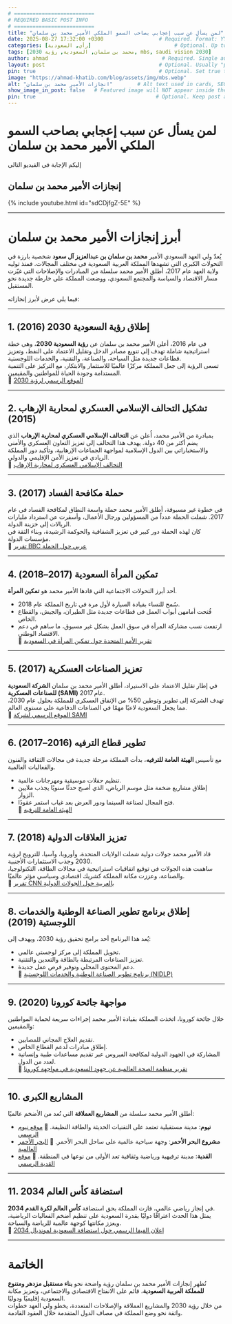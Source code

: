 ```yaml
---
# ==========================
# REQUIRED BASIC POST INFO
# ==========================
title: "لمن يسأل عن سبب إعجابي بصاحب السمو الملكي الأمير محمد بن سلمان"                          # Required. Appears in listings, browser tab, and schema.
date: 2025-08-27 17:32:00 +0300                  # Required. Format: YYYY-MM-DD HH:MM:SS +/-TTTT
categories: [رأي, السعودية]                           # Optional. Up to 2 levels. Used for grouping and schema.genre
tags: [محمد بن سلمان, السعودية, رؤية 2030, mbs, saudi vision 2030]                       # Optional. Used for schema.keywords and schema.about
author: ahmad                                     # Required. Single author ID from _data/authors.yml
layout: post                                     # Optional. Usually "post" by default
pin: true                                        # Optional. Set true to pin post to top of listing
image: "https://ahmad-khatib.com/blog/assets/img/mbs.webp"
alt: "انجازات الأمير محمد بن سلمان"        # Alt text used in cards, SEO, social previews, schema
show_image_in_post: false   # Featured image will NOT appear inside the post                                  # Optional. Embed video if set to true
pin: true                                       # Optional. Keep post at top of list
---
```


# لمن يسأل عن سبب إعجابي بصاحب السمو الملكي الأمير محمد بن سلمان

إليكم الإجابة في الفيديو التالي

## إنجازات الأمير محمد بن سلمان

{% include youtube.html id="sdCDjfgZ-5E" %}

---

# أبرز إنجازات الأمير محمد بن سلمان

يُعدّ ولي العهد السعودي الأمير **محمد بن سلمان بن عبدالعزيز آل سعود** شخصية بارزة في التحولات الكبرى التي تشهدها المملكة العربية السعودية في مختلف المجالات. فمنذ توليه ولاية العهد عام 2017، أطلق الأمير محمد سلسلة من المبادرات والإصلاحات التي غيّرت مسار الاقتصاد والسياسة والمجتمع السعودي، ووضعت المملكة على خارطة جديدة نحو المستقبل.  

فيما يلي عرض لأبرز إنجازاته:

---

## 1. إطلاق رؤية السعودية 2030 (2016)
في عام 2016، أعلن الأمير محمد بن سلمان عن **رؤية السعودية 2030**، وهي خطة استراتيجية شاملة تهدف إلى تنويع مصادر الدخل وتقليل الاعتماد على النفط، وتعزيز قطاعات جديدة مثل السياحة، والصناعة، والتقنية، والخدمات اللوجستية.  
تسعى الرؤية إلى جعل المملكة مركزًا عالميًا للاستثمار والابتكار، مع التركيز على التنمية المستدامة وجودة الحياة للمواطنين والمقيمين.  
🔗 [الموقع الرسمي لرؤية 2030](https://www.vision2030.gov.sa)

---

## 2. تشكيل التحالف الإسلامي العسكري لمحاربة الإرهاب (2015)
بمبادرة من الأمير محمد، أُعلن عن **التحالف الإسلامي العسكري لمحاربة الإرهاب** الذي يضم أكثر من 40 دولة. يهدف هذا التحالف إلى تعزيز التعاون العسكري والأمني والاستخباراتي بين الدول الإسلامية لمواجهة الجماعات الإرهابية، وتأكيد دور المملكة الريادي في تعزيز الأمن الإقليمي والدولي.  
🔗 [التحالف الإسلامي العسكري لمحاربة الإرهاب](https://imctc.org)

---

## 3. حملة مكافحة الفساد (2017)
في خطوة غير مسبوقة، أطلق الأمير محمد حملة واسعة النطاق لمكافحة الفساد في عام 2017. شملت الحملة عدداً من المسؤولين ورجال الأعمال، وأسفرت عن استرداد مليارات الريالات إلى خزينة الدولة.  
كان لهذه الحملة دور كبير في تعزيز الشفافية والحوكمة الرشيدة، وبناء الثقة في مؤسسات الدولة.  
🔗 [تقرير BBC عربي حول الحملة](https://www.bbc.com/arabic/middleeast-41842854)

---

## 4. تمكين المرأة السعودية (2017–2018)
أحد أبرز التحولات الاجتماعية التي قادها الأمير محمد هو **تمكين المرأة**.  
- سُمح للنساء بقيادة السيارة لأول مرة في تاريخ المملكة عام 2018.  
- فُتحت أمامهن أبواب العمل في قطاعات جديدة مثل الطيران، والجيش، والقطاع الخاص.  
- ارتفعت نسب مشاركة المرأة في سوق العمل بشكل غير مسبوق، ما ساهم في دعم الاقتصاد الوطني.  
🔗 [تقرير الأمم المتحدة حول تمكين المرأة في السعودية](https://www.un.org/ar/chronicle/article/108576)

---

## 5. تعزيز الصناعات العسكرية (2017)
في إطار تقليل الاعتماد على الاستيراد، أطلق الأمير محمد بن سلمان **الشركة السعودية للصناعات العسكرية (SAMI)** عام 2017.  
تهدف الشركة إلى تطوير وتوطين 50% من الإنفاق العسكري للمملكة بحلول عام 2030، مما يجعل السعودية لاعبًا مهمًا في الصناعات الدفاعية على مستوى العالم.  
🔗 [الموقع الرسمي لشركة SAMI](https://www.sami.com.sa)

---

## 6. تطوير قطاع الترفيه (2016–2017)
مع تأسيس **الهيئة العامة للترفيه**، بدأت المملكة مرحلة جديدة في مجالات الثقافة والفنون والفعاليات العالمية.  
- تنظيم حفلات موسيقية ومهرجانات عالمية.  
- إطلاق مشاريع ضخمة مثل موسم الرياض، الذي أصبح حدثًا سنويًا يجذب ملايين الزوار.  
- فتح المجال لصناعة السينما ودور العرض بعد غياب استمر عقودًا.  
🔗 [الهيئة العامة للترفيه](https://www.gea.gov.sa)

---

## 7. تعزيز العلاقات الدولية (2018)
قاد الأمير محمد جولات دولية شملت الولايات المتحدة، وأوروبا، وآسيا، للترويج لرؤية 2030 وجذب الاستثمارات الأجنبية.  
ساهمت هذه الجولات في توقيع اتفاقيات استراتيجية في مجالات الطاقة، التكنولوجيا، والصناعة، وعززت مكانة المملكة كشريك اقتصادي وسياسي مؤثر عالميًا.  
🔗 [تقرير CNN بالعربية حول الجولات الدولية](https://arabic.cnn.com/middle-east/article/2018/03/08/saudi-arabia-mbs-world-tour)

---

## 8. إطلاق برنامج تطوير الصناعة الوطنية والخدمات اللوجستية (2019)
يُعد هذا البرنامج أحد برامج تحقيق رؤية 2030، ويهدف إلى:  
- تحويل المملكة إلى مركز لوجستي عالمي.  
- تعزيز الصناعات المرتبطة بالطاقة والتعدين والتقنية.  
- دعم المحتوى المحلي وتوفير فرص عمل جديدة.  
🔗 [برنامج تطوير الصناعة الوطنية والخدمات اللوجستية (NIDLP)](https://nidlp.gov.sa)

---

## 9. مواجهة جائحة كورونا (2020)
خلال جائحة كورونا، اتخذت المملكة بقيادة الأمير محمد إجراءات سريعة لحماية المواطنين والمقيمين:  
- تقديم العلاج المجاني للمصابين.  
- إطلاق مبادرات لدعم القطاع الخاص.  
- المشاركة في الجهود الدولية لمكافحة الفيروس عبر تقديم مساعدات طبية وإنسانية لعدد من الدول.  
🔗 [تقرير منظمة الصحة العالمية عن جهود السعودية في مواجهة كورونا](https://www.who.int)

---

## 10. المشاريع الكبرى
أطلق الأمير محمد سلسلة من **المشاريع العملاقة** التي تُعد من الأضخم عالميًا:  
- **نيوم**: مدينة مستقبلية تعتمد على التقنيات الحديثة والطاقة النظيفة. 🔗 [موقع نيوم الرسمي](https://www.neom.com)  
- **مشروع البحر الأحمر**: وجهة سياحية عالمية على ساحل البحر الأحمر. 🔗 [البحر الأحمر العالمية](https://www.redseaglobal.com)  
- **القدية**: مدينة ترفيهية ورياضية وثقافية تعد الأولى من نوعها في المنطقة. 🔗 [موقع القدية الرسمي](https://www.qiddiya.com)

---

## 11. استضافة كأس العالم 2034
في إنجاز رياضي عالمي، فازت المملكة بحق استضافة **كأس العالم لكرة القدم 2034**.  
يمثل هذا الحدث اعترافًا دوليًا بقدرة السعودية على تنظيم أضخم الفعاليات الرياضية، ويعزز مكانتها كوجهة عالمية للرياضة والسياحة.  
🔗 [إعلان الفيفا الرسمي حول استضافة السعودية لمونديال 2034](https://www.fifa.com)

---

# الخاتمة
تُظهر إنجازات الأمير محمد بن سلمان رؤية واضحة نحو **بناء مستقبل مزدهر ومتنوع للمملكة العربية السعودية**، قائم على الانفتاح الاقتصادي والاجتماعي، وتعزيز مكانة السعودية إقليميًا ودوليًا.  
من خلال رؤية 2030 والمشاريع العملاقة والإصلاحات المتعددة، يخطو ولي العهد خطوات واثقة نحو وضع المملكة في مصاف الدول المتقدمة خلال العقود القادمة.
